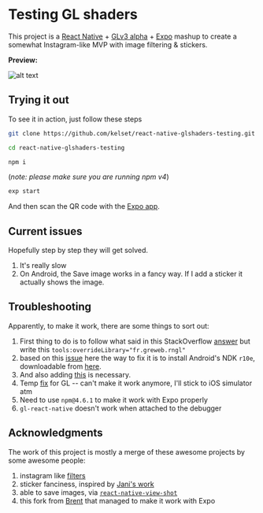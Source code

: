 # Testing GL shaders

This project is a [React Native](https://github.com/facebook/react-native) + [GLv3 alpha](https://github.com/gre/gl-react/tree/master/packages/gl-react-native) + [Expo](https://docs.expo.io/versions/v18.0.0/index.html) mashup to create a somewhat Instagram-like MVP with image filtering & stickers.

**Preview:**

![alt text](./preview.gif "Preview")

## Trying it out

To see it in action, just follow these steps

```sh
git clone https://github.com/kelset/react-native-glshaders-testing.git
```

```sh
cd react-native-glshaders-testing
```

```sh
npm i
```

(*note: please make sure you are running npm v4*)

```sh
exp start
```

And then scan the QR code with the [Expo app](https://expo.io/).

## Current issues

Hopefully step by step they will get solved.

1. It's really slow
1. On Android, the Save image works in a fancy way. If I add a sticker it actually shows the image.

## Troubleshooting

Apparently, to make it work, there are some things to sort out:

1. First thing to do is to follow what said in this StackOverflow [answer](https://stackoverflow.com/questions/27095077/how-do-i-use-toolsoverridelibrary-in-a-build-gradle-file) but write this `tools:overrideLibrary="fr.greweb.rngl"`
1. based on this [issue](https://github.com/facebook/react-native/issues/3976) here the way to fix it is to install Android's NDK `r10e`, downloadable from [here](https://developer.android.com/ndk/downloads/older_releases.html).
1. And also adding [this](https://github.com/michel-kraemer/gradle-download-task/issues/58#issuecomment-240358283) is necessary.
1. Temp [fix](https://github.com/gre/gl-react/pull/120/files) for GL -- can't make it work anymore, I'll stick to iOS simulator atm
1. Need to use `npm@4.6.1` to make it work with Expo properly
1. `gl-react-native` doesn't work when attached to the debugger

## Acknowledgments

The work of this project is mostly a merge of these awesome projects by some awesome people:

1. instagram like [filters](https://github.com/stoffern/gl-react-instagramfilters)
1. sticker fanciness, inspired by [Jani's work](https://github.com/jevakallio/react-native-snap-demo)
1. able to save images, via [`react-native-view-shot`](https://github.com/gre/react-native-view-shot)
1. this fork from [Brent](https://github.com/brentvatne) that managed to make it work with Expo
